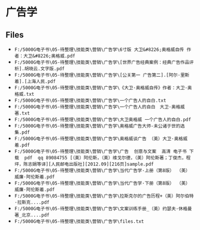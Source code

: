 # 广告学

## Files

- `F:/5000G电子书\05-待整理\技能类\营销\广告学\6寸版 大卫&#8226;奥格威自传 作者：大卫&#8226;奥格威.pdf`
- `F:/5000G电子书\05-待整理\技能类\营销\广告学\[世界广告经典案例：经典广告作品评析].胡晓云.文字版.pdf`
- `F:/5000G电子书\05-待整理\技能类\营销\广告学\[公关第一 广告第二].[阿尔·里斯着].[上海人民.pdf`
- `F:/5000G电子书\05-待整理\技能类\营销\广告学\《大卫·奥格威自传》作者：大卫·奥格威.txt`
- `F:/5000G电子书\05-待整理\技能类\营销\广告学\一个广告人的自白.txt`
- `F:/5000G电子书\05-待整理\技能类\营销\广告学\一个广告人的自白　大卫·奥格威 著.txt`
- `F:/5000G电子书\05-待整理\技能类\营销\广告学\大卫奥格威 一个广告人的自白.pdf`
- `F:/5000G电子书\05-待整理\技能类\营销\广告学\奥格威广告大师-未公诸于世的选集.pdf`
- `F:/5000G电子书\05-待整理\技能类\营销\广告学\奥格威谈广告 （美）大卫·奥格威着.pdf`
- `F:/5000G电子书\05-待整理\技能类\营销\广告学\广告  创意与文案  高清 电子书 下载  pdf  qq 89084755 [（美）阿伦斯，（美）维戈尔德，（美）阿伦斯著；丁俊杰，程坪，陈志娟等译][人民邮电出版社][2012.09][216页]sample.pdf`
- `F:/5000G电子书\05-待整理\技能类\营销\广告学\当代广告学·上册（第8版） （美）威廉·阿伦斯着.pdf`
- `F:/5000G电子书\05-待整理\技能类\营销\广告学\当代广告学·下册（第8版） （美）威廉·阿伦斯着.pdf`
- `F:/5000G电子书\05-待整理\技能类\营销\广告学\拉斯克尔的广告历程+（美）阿尔伯特·拉斯克....pdf`
- `F:/5000G电子书\05-待整理\技能类\营销\广告学\文案训练手册_（美）约瑟夫·休格曼著_北京....pdf`
- `F:/5000G电子书\05-待整理\技能类\营销\广告学\files.txt`
